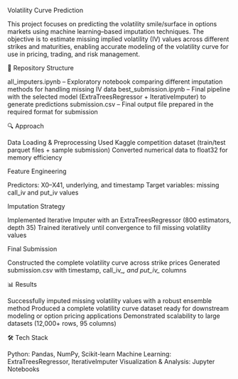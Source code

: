 Volatility Curve Prediction

This project focuses on predicting the volatility smile/surface in options markets using machine learning–based imputation techniques. The objective is to estimate missing implied volatility (IV) values across different strikes and maturities, enabling accurate modeling of the volatility curve for use in pricing, trading, and risk management.

📂 Repository Structure

all_imputers.ipynb – Exploratory notebook comparing different imputation methods for handling missing IV data
best_submission.ipynb – Final pipeline with the selected model (ExtraTreesRegressor + IterativeImputer) to generate predictions
submission.csv – Final output file prepared in the required format for submission

🔍 Approach

Data Loading & Preprocessing
Used Kaggle competition dataset (train/test parquet files + sample submission)
Converted numerical data to float32 for memory efficiency

Feature Engineering

Predictors: X0–X41, underlying, and timestamp
Target variables: missing call_iv and put_iv values

Imputation Strategy

Implemented Iterative Imputer with an ExtraTreesRegressor (800 estimators, depth 35)
Trained iteratively until convergence to fill missing volatility values

Final Submission

Constructed the complete volatility curve across strike prices
Generated submission.csv with timestamp, call_iv_*, and put_iv_* columns

📊 Results

Successfully imputed missing volatility values with a robust ensemble method
Produced a complete volatility curve dataset ready for downstream modeling or option pricing applications
Demonstrated scalability to large datasets (12,000+ rows, 95 columns)

🛠️ Tech Stack

Python: Pandas, NumPy, Scikit-learn
Machine Learning: ExtraTreesRegressor, IterativeImputer
Visualization & Analysis: Jupyter Notebooks
